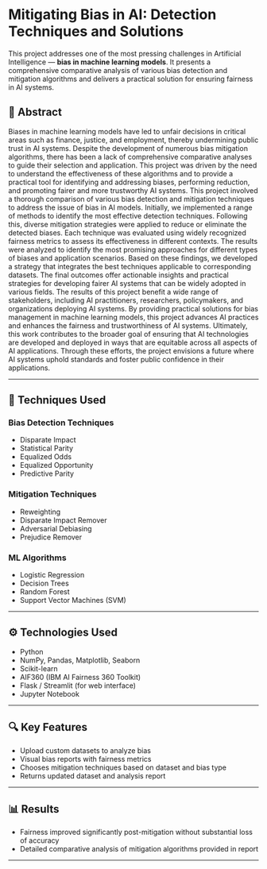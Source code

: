 # Mitigating Bias in AI: Detection Techniques and Solutions

This project addresses one of the most pressing challenges in Artificial Intelligence — **bias in machine learning models**. It presents a comprehensive comparative analysis of various bias detection and mitigation algorithms and delivers a practical solution for ensuring fairness in AI systems.

## 📘 Abstract

Biases in machine learning models have led to unfair decisions in critical areas such as finance, justice, and employment, thereby undermining public trust in AI systems. Despite the development of numerous bias mitigation algorithms, there has been a lack of comprehensive comparative analyses to guide their selection and application. This project was driven by the need to understand the effectiveness of these algorithms and to provide a practical tool for identifying and addressing biases, performing reduction, and promoting fairer and more trustworthy AI systems.
This project involved a thorough comparison of various bias detection and mitigation techniques to address the issue of bias in AI models. Initially, we implemented a range of methods to identify the most effective detection techniques. Following this, diverse mitigation strategies were applied to reduce or eliminate the detected biases. Each technique was evaluated using widely recognized fairness metrics to assess its effectiveness in different contexts. The results were analyzed to identify the most promising approaches for different types of biases and application scenarios.
Based on these findings, we developed a strategy that integrates the best techniques applicable to corresponding datasets. The final outcomes offer actionable insights and practical strategies for developing fairer AI systems that can be widely adopted in various fields. The results of this project benefit a wide range of stakeholders, including AI practitioners, researchers, policymakers, and organizations deploying AI systems. By providing practical solutions for bias management in machine learning models, this project advances AI practices and enhances the fairness and trustworthiness of AI systems.
Ultimately, this work contributes to the broader goal of ensuring that AI technologies are developed and deployed in ways that are equitable across all aspects of AI applications. Through these efforts, the project envisions a future where AI systems uphold standards and foster public confidence in their applications.

---


## 🧠 Techniques Used

### Bias Detection Techniques
- Disparate Impact
- Statistical Parity
- Equalized Odds
- Equalized Opportunity
- Predictive Parity

### Mitigation Techniques
- Reweighting
- Disparate Impact Remover
- Adversarial Debiasing
- Prejudice Remover

### ML Algorithms
- Logistic Regression
- Decision Trees
- Random Forest
- Support Vector Machines (SVM)

---

## ⚙️ Technologies Used

- Python
- NumPy, Pandas, Matplotlib, Seaborn
- Scikit-learn
- AIF360 (IBM AI Fairness 360 Toolkit)
- Flask / Streamlit (for web interface)
- Jupyter Notebook

---

## 🔍 Key Features

- Upload custom datasets to analyze bias
- Visual bias reports with fairness metrics
- Chooses mitigation techniques based on dataset and bias type
- Returns updated dataset and analysis report

---


## 📊 Results

- Fairness improved significantly post-mitigation without substantial loss of accuracy
- Detailed comparative analysis of mitigation algorithms provided in report

---

